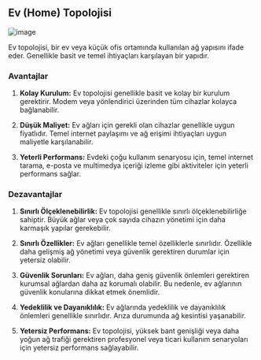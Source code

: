 ## Ev (Home) Topolojisi

![image](https://github.com/ugurcomptech/NetworkTopologies/assets/133202238/6c889910-9027-4326-929f-5c74fcc7bf30)


Ev topolojisi, bir ev veya küçük ofis ortamında kullanılan ağ yapısını ifade eder. Genellikle basit ve temel ihtiyaçları karşılayan bir yapıdır.

### Avantajlar

1. **Kolay Kurulum:** Ev topolojisi genellikle basit ve kolay bir kurulum gerektirir. Modem veya yönlendirici üzerinden tüm cihazlar kolayca bağlanabilir.

2. **Düşük Maliyet:** Ev ağları için gerekli olan cihazlar genellikle uygun fiyatlıdır. Temel internet paylaşımı ve ağ erişimi ihtiyaçları uygun maliyetle karşılanabilir.

3. **Yeterli Performans:** Evdeki çoğu kullanım senaryosu için, temel internet tarama, e-posta ve multimedya içeriği izleme gibi aktiviteler için yeterli performans sağlar.

### Dezavantajlar

1. **Sınırlı Ölçeklenebilirlik:** Ev topolojisi genellikle sınırlı ölçeklenebilirliğe sahiptir. Büyük ağlar veya çok sayıda cihazın yönetimi için daha karmaşık yapılar gerekebilir.

2. **Sınırlı Özellikler:** Ev ağları genellikle temel özelliklerle sınırlıdır. Özellikle daha gelişmiş ağ yönetimi veya güvenlik gerektiren durumlar için yetersiz olabilir.

3. **Güvenlik Sorunları:** Ev ağları, daha geniş güvenlik önlemleri gerektiren kurumsal ağlardan daha az korumalı olabilir. Bu nedenle, ev ağlarının güvenlik konularına dikkat etmek önemlidir.

4. **Yedeklilik ve Dayanıklılık:** Ev ağlarında yedeklilik ve dayanıklılık önlemleri genellikle sınırlıdır. Arıza durumunda ağ kesintisi yaşanabilir.

5. **Yetersiz Performans:** Ev topolojisi, yüksek bant genişliği veya daha yoğun ağ trafiği gerektiren profesyonel veya ticari kullanım senaryoları için yetersiz performans sağlayabilir.
